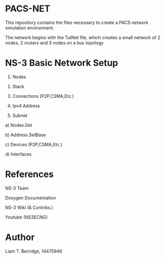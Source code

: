 # PACS-NET
This repository contains the files necessary to create a PACS network simulation environment.

The network begins with the TutNet file, which creates a small network of 2 nodes, 2 routers and 3 nodes on a bus topology

# NS-3 Basic Network Setup
1. Nodes

2. Stack

3. Connections (P2P,CSMA,Etc.)

4. Ipv4 Address

5. Subnet

  a) Nodes.Get

  b) Address.SetBase

  c) Devices (P2P,CSMA,Etc.)
  
  d) Interfaces

# References
NS-3 Team

Doxygen Documentation

NS-3 Wiki (& Contribs.)

Youtube (NS3ECNG)

# Author
Liam T. Berridge, 14475946
